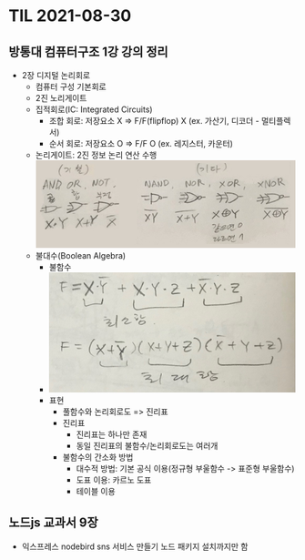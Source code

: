 # TIL 2021-08-30

## 방통대 컴퓨터구조 1강 강의 정리

- 2장 디지털 논리회로
  - 컴퓨터 구성 기본회로
  - 2진 노리게이트
  - 집적회로(IC: Integrated Circuits)
    - 조합 회로: 저장요소 X => F/F(flipflop) X (ex. 가산기, 디코더 - 멀티플렉서)
    - 순서 회로: 저장요소 O => F/F O (ex. 레지스터, 카운터)
  - 논리게이트: 2진 정보 논리 연산 수행
    ![logic gates](../images/2021-08/logic-gates.jpg)
  - 불대수(Boolean Algebra)
    - 불함수
    - ![최소항-최대항](../images/2021-08/boolfn.jpg)
    - 표현
      - 풀함수와 논리회로도 => 진리표
      - 진리표
        - 진리표는 하나만 존재
        - 동일 진리표의 불함수/논리회로도는 여러개
      - 불함수의 간소화 방법
        - 대수적 방법: 기본 공식 이용(정규형 부울함수 -> 표준형 부울함수)
        - 도표 이용: 카르노 도표
        - 테이블 이용

## 노드js 교과서 9장

- 익스프레스 nodebird sns 서비스 만들기 노드 패키지 설치까지만 함

